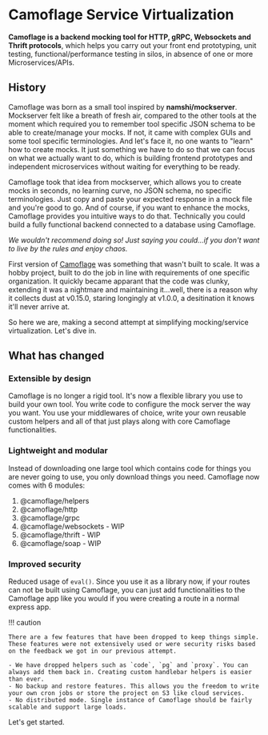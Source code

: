 # Camoflage Service Virtualization

**Camoflage is a backend mocking tool for HTTP, gRPC, Websockets and Thrift protocols**, which helps you carry out your front end prototyping, unit testing, functional/performance testing in silos, in absence of one or more Microservices/APIs.

## History

Camoflage was born as a small tool inspired by **namshi/mockserver**. Mockserver felt like a breath of fresh air, compared to the other tools at the moment which required you to remember tool specific JSON schema to be able to create/manage your mocks. If not, it came with complex GUIs and some tool specific terminologies. And let's face it, no one wants to "learn" how to create mocks. It just something we have to do so that we can focus on what we actually want to do, which is building frontend prototypes and independent microservices without waiting for everything to be ready.

Camoflage took that idea from mockserver, which allows you to create mocks in seconds, no learning curve, no JSON schema, no specific terminologies. Just copy and paste your expected response in a mock file and you're good to go. And of course, if you want to enhance the mocks, Camoflage provides you intuitive ways to do that. Technically you could build a fully functional backend connected to a database using Camoflage.

_We wouldn't recommend doing so! Just saying you could...if you don't want to live by the rules and enjoy chaos._

First version of [Camoflage](https://github.com/testinggospels/camouflage) was something that wasn't built to scale. It was a hobby project, built to do the job in line with requirements of one specific organization. It quickly became apparant that the code was clunky, extending it was a nightmare and maintaining it...well, there is a reason why it collects dust at v0.15.0, staring longingly at v1.0.0, a desitination it knows it'll never arrive at.

So here we are, making a second attempt at simplifying mocking/service virtualization. Let's dive in.

## What has changed

### Extensible by design

Camoflage is no longer a rigid tool. It's now a flexible library you use to build your own tool. You write code to configure the mock server the way you want. You use your middlewares of choice, write your own reusable custom helpers and all of that just plays along with core Camoflage functionalities.

### Lightweight and modular

Instead of downloading one large tool which contains code for things you are never going to use, you only download things you need. Camoflage now comes with 6 modules:

1. @camoflage/helpers
2. @camoflage/http
3. @camoflage/grpc
4. @camoflage/websockets - WIP
5. @camoflage/thrift - WIP
6. @camoflage/soap - WIP

### Improved security

Reduced usage of `eval()`. Since you use it as a library now, if your routes can not be built using Camoflage, you can just add functionalities to the Camoflage app like you would if you were creating a route in a normal express app.

!!! caution

    There are a few features that have been dropped to keep things simple. These features were not extensively used or were security risks based on the feedback we got in our previous attempt.

    - We have dropped helpers such as `code`, `pg` and `proxy`. You can always add them back in. Creating custom handlebar helpers is easier than ever.
    - No backup and restore features. This allows you the freedom to write your own cron jobs or store the project on S3 like cloud services.
    - No distributed mode. Single instance of Camoflage should be fairly scalable and support large loads.

Let's get started.
